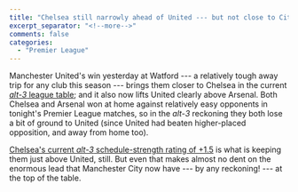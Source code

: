 ```yaml
---
title: "Chelsea still narrowly ahead of United --- but not close to City at the top"
excerpt_separator: "<!--more-->"
comments: false
categories: 
  - "Premier League"
---
```


Manchester United's win yesterday 
at Watford --- a relatively tough away trip for any club this season 
--- brings them closer to Chelsea in the current
[*alt-3* league table](/leagues/england-premier-league); and it also now 
lifts United clearly above 
Arsenal.  Both Chelsea and Arsenal won at home against
relatively easy opponents in tonight's Premier League matches, so 
in the *alt-3* reckoning they both lose a bit of ground to 
United (since United had beaten higher-placed opposition, and 
away from home too).

[Chelsea's current *alt-3* schedule-strength rating of +1.5](/leagues/england-premier-league/schedule-strength-Che) is what
is keeping them just above United, still.
But even that makes almost no dent on
the enormous lead that Manchester City now have --- by any reckoning! --- 
at the top of the table.














